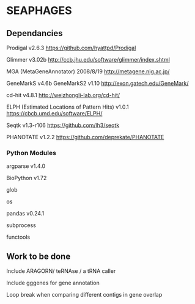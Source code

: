 # SEAPHAGES

## Dependancies
Prodigal v2.6.3
https://github.com/hyattpd/Prodigal


Glimmer v3.02b
http://ccb.jhu.edu/software/glimmer/index.shtml


MGA (MetaGeneAnnotator) 2008/8/19
http://metagene.nig.ac.jp/


GeneMarkS v4.6b
GeneMarkS2 v1.10
http://exon.gatech.edu/GeneMark/


cd-hit v4.8.1
http://weizhongli-lab.org/cd-hit/


ELPH (Estimated Locations of Pattern Hits) v1.0.1
https://cbcb.umd.edu/software/ELPH/


Seqtk v1.3-r106
https://github.com/lh3/seqtk

PHANOTATE v1.2.2
https://github.com/deprekate/PHANOTATE

### Python Modules
argparse v1.4.0

BioPython v1.72

glob

os

pandas v0.24.1

subprocess

functools

## Work to be done
Include ARAGORN/ teRNAse / a tRNA caller

Include gggenes for gene annotation

Loop break when comparing different contigs in gene overlap
